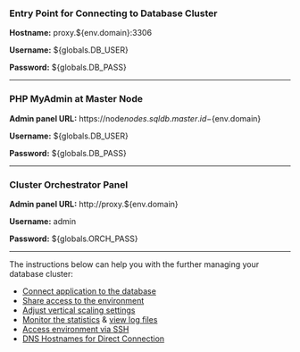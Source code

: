 
### Entry Point for Connecting to Database Cluster
**Hostname:** proxy.${env.domain}:3306

**Username:** ${globals.DB_USER}

**Password:** ${globals.DB_PASS}

___

### PHP MyAdmin at Master Node

**Admin panel URL:** https://node${nodes.sqldb.master.id}-${env.domain}

**Username:** ${globals.DB_USER}

**Password:** ${globals.DB_PASS}

___

### Cluster Orchestrator Panel

**Admin panel URL:** http://proxy.${env.domain}

**Username:** admin

**Password:** ${globals.ORCH_PASS}

___

The instructions below can help you with the further managing your database cluster:

- [Connect application to the database](https://docs.jelastic.com/database-connection)
- [Share access to the environment](https://docs.jelastic.com/share-environment)
- [Adjust vertical scaling settings](https://docs.jelastic.com/automatic-vertical-scaling)
- [Monitor the statistics](https://docs.jelastic.com/view-app-statistics) & [view log files](https://docs.jelastic.com/view-log-files)
- [Access environment via SSH](https://docs.jelastic.com/ssh-access)
- [DNS Hostnames for Direct Connection](https://jelastic.com/blog/dns-hostnames-for-direct-container-connection-at-jelastic-paas/)

